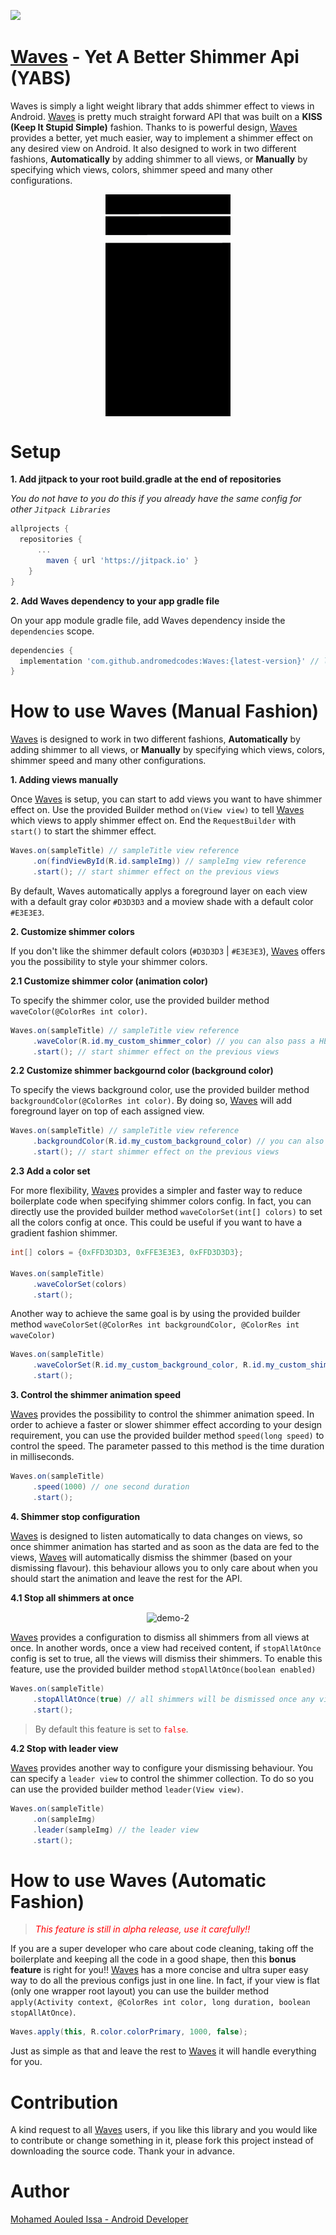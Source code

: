 ![](https://jitpack.io/v/andromedcodes/Waves.svg)
# [Waves](https://github.com/andromedcodes/Waves) - Yet A Better Shimmer Api (YABS)

Waves is simply a light weight library that adds shimmer effect to views in Android.
[Waves](https://github.com/andromedcodes/Waves) is pretty much straight forward API that was built on a **KISS (Keep It Stupid Simple)** fashion. Thanks to is powerful design, [Waves](https://github.com/andromedcodes/Waves)
provides a better, yet much easier, way to implement a shimmer effect on any desired view on Android. It also designed to work in two different fashions, **Automatically** by adding shimmer to all views,
or **Manually** by specifying which views, colors, shimmer speed and many other configurations.

<div style="text-align:center">
<img src="./images/Waves-demo.gif" align="center" alt="demo" width="200"/>
</div>

# Setup

**1. Add jitpack to your root build.gradle at the end of repositories** 

_You do not have to you do this if you already have the same config for other `Jitpack Libraries`_
``` groovy
allprojects {
  repositories {
	  ...
		maven { url 'https://jitpack.io' }
	}
}
``` 
**2. Add Waves dependency to your app gradle file**

On your app module gradle file, add Waves dependency inside the `dependencies` scope.
```groovy
dependencies {
  implementation 'com.github.andromedcodes:Waves:{latest-version}' // latest version on the title
}
```
# How to use Waves (Manual Fashion)

[Waves](https://github.com/andromedcodes/Waves) is designed to work in two different fashions, **Automatically** by adding shimmer to all views,
or **Manually** by specifying which views, colors, shimmer speed and many other configurations.

**1. Adding views manually**

Once [Waves](https://github.com/andromedcodes/Waves) is setup, you can start to add views you want to have shimmer effect on. Use the provided Builder method `on(View view)` to tell [Waves](https://github.com/andromedcodes/Waves) which views to apply shimmer effect on. End the `RequestBuilder` with `start()` to start the shimmer effect.
``` java
Waves.on(sampleTitle) // sampleTitle view reference
     .on(findViewById(R.id.sampleImg)) // sampleImg view reference
     .start(); // start shimmer effect on the previous views
```

By default, Waves automatically applys a foreground layer on each view with a default gray color `#D3D3D3` and a moview shade with a default color `#E3E3E3`.

**2. Customize shimmer colors**

If you don't like the shimmer default colors (`#D3D3D3` | `#E3E3E3`), [Waves](https://github.com/andromedcodes/Waves) offers you the possibility to style your shimmer colors.

**2.1 Customize shimmer color (animation color)**

To specify the shimmer color, use the provided builder method `waveColor(@ColorRes int color)`.
```java
Waves.on(sampleTitle) // sampleTitle view reference
     .waveColor(R.id.my_custom_shimmer_color) // you can also pass a HEX color 0xFFE3E3E3
     .start(); // start shimmer effect on the previous views
```
**2.2 Customize shimmer backgournd color (background color)**

To specify the views background color, use the provided builder method `backgroundColor(@ColorRes int color)`. By doing so, [Waves](https://github.com/andromedcodes/Waves) will add
foreground layer on top of each assigned view.
```java
Waves.on(sampleTitle) // sampleTitle view reference
     .backgroundColor(R.id.my_custom_background_color) // you can also pass a HEX color 0xFFD3D3D3
     .start(); // start shimmer effect on the previous views
```

**2.3 Add a color set**

For more flexibility, [Waves](https://github.com/andromedcodes/Waves) provides a simpler and faster way to reduce boilerplate code when specifying shimmer colors config.
In fact, you can directly use the provided builder method `waveColorSet(int[] colors)` to set all the colors config at once. This could be useful if you want to have
a gradient fashion shimmer.
``` java
int[] colors = {0xFFD3D3D3, 0xFFE3E3E3, 0xFFD3D3D3};

Waves.on(sampleTitle)
     .waveColorSet(colors)
     .start();
```

Another way to achieve the same goal is by using the provided builder method `waveColorSet(@ColorRes int backgroundColor, @ColorRes int waveColor)`
```java
Waves.on(sampleTitle)
     .waveColorSet(R.id.my_custom_background_color, R.id.my_custom_shimmer_color)
     .start();
```

**3. Control the shimmer animation speed**

[Waves](https://github.com/andromedcodes/Waves) provides the possibility to control the shimmer animation speed. In order to achieve a faster or slower shimmer effect
according to your design requirement, you can use the provided builder method `speed(long speed)` to control the speed. The parameter passed to this method is the time
duration in milliseconds.
``` java
Waves.on(sampleTitle)
     .speed(1000) // one second duration
     .start();
```

**4. Shimmer stop configuration**

[Waves](https://github.com/andromedcodes/Waves) is designed to listen automatically to data changes on views, so once shimmer animation has started and as soon as
 the data are fed to the views, [Waves](https://github.com/andromedcodes/Waves) will automatically dismiss the shimmer (based on your dismissing flavour). this behaviour
 allows you to only care about when you should start the animation and leave the rest for the API.

**4.1 Stop all shimmers at once**

<div style="text-align:center">
<img src="./images/Waves-demo-2.gif" align="center" alt="demo-2" width="200"/>
</div>

[Waves](https://github.com/andromedcodes/Waves) provides a configuration to dismiss all shimmers from all views at once. In another words, once a view had received content,
if `stopAllAtOnce` config is set to true, all the views will dismiss their shimmers. To enable this feature, use the provided builder method `stopAllAtOnce(boolean enabled)`

```java
Waves.on(sampleTitle)
     .stopAllAtOnce(true) // all shimmers will be dismissed once any view will receive content
     .start();
```

> By default this feature is set to <span style="color:red;">`false`</span>.

**4.2 Stop with leader view**

[Waves](https://github.com/andromedcodes/Waves) provides another way to configure your dismissing behaviour. You can specify a `leader view` to control the shimmer collection.
To do so you can use the provided builder method `leader(View view)`.

``` java
Waves.on(sampleTitle)
     .on(sampleImg)
     .leader(sampleImg) // the leader view
     .start();
```

# How to use Waves (Automatic Fashion)
> _<span style="color:red;">This feature is still in alpha release, use it carefully!!_</span>

If you are a super developer who care about code cleaning, taking off the boilerplate and keeping all the code in a good shape, then this **bonus feature** is right for you!!
[Waves](https://github.com/andromedcodes/Waves) has a more concise and ultra super easy way to do all the previous configs just in one line. In fact, if your view is
flat (only one wrapper root layout) you can use the builder method `apply(Activity context, @ColorRes int color, long duration, boolean stopAllAtOnce)`.
``` java
Waves.apply(this, R.color.colorPrimary, 1000, false);
```

Just as simple as that and leave the rest to [Waves](https://github.com/andromedcodes/Waves) it will handle everything for you.

# Contribution

A kind request to all [Waves](https://github.com/andromedcodes/Waves) users, if you like this library and you would like to
contribute or change something in it, please fork this project instead of downloading the source code. Thank your in advance.

# Author

[Mohamed Aouled Issa - Android Developer](https://www.linkedin.com/in/mohammed-aouled-issa)
